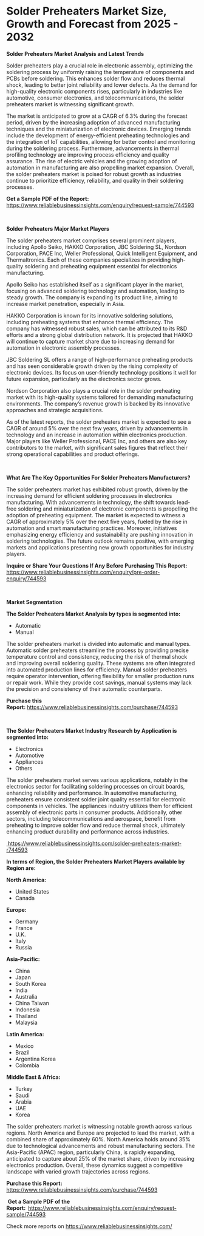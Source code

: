 <p><h1>Solder Preheaters Market Size, Growth and Forecast from 2025 - 2032</h1></p><p><strong>Solder Preheaters Market Analysis and Latest Trends</strong></p>
<p><p>Solder preheaters play a crucial role in electronic assembly, optimizing the soldering process by uniformly raising the temperature of components and PCBs before soldering. This enhances solder flow and reduces thermal shock, leading to better joint reliability and lower defects. As the demand for high-quality electronic components rises, particularly in industries like automotive, consumer electronics, and telecommunications, the solder preheaters market is witnessing significant growth.</p><p>The market is anticipated to grow at a CAGR of 6.3% during the forecast period, driven by the increasing adoption of advanced manufacturing techniques and the miniaturization of electronic devices. Emerging trends include the development of energy-efficient preheating technologies and the integration of IoT capabilities, allowing for better control and monitoring during the soldering process. Furthermore, advancements in thermal profiling technology are improving process efficiency and quality assurance. The rise of electric vehicles and the growing adoption of automation in manufacturing are also propelling market expansion. Overall, the solder preheaters market is poised for robust growth as industries continue to prioritize efficiency, reliability, and quality in their soldering processes.</p></p>
<p><strong>Get a Sample PDF of the Report:&nbsp;</strong> <a href="https://www.reliablebusinessinsights.com/enquiry/request-sample/744593?utm_campaign=3582&utm_medium=2&utm_source=Github&utm_content=ia&utm_term=29032025&utm_id=solder-preheaters">https://www.reliablebusinessinsights.com/enquiry/request-sample/744593</a></p>
<p>&nbsp;</p>
<p><strong>Solder Preheaters Major Market Players</strong></p>
<p><p>The solder preheaters market comprises several prominent players, including Apollo Seiko, HAKKO Corporation, JBC Soldering SL, Nordson Corporation, PACE Inc, Weller Professional, Quick Intelligent Equipment, and Thermaltronics. Each of these companies specializes in providing high-quality soldering and preheating equipment essential for electronics manufacturing.</p><p>Apollo Seiko has established itself as a significant player in the market, focusing on advanced soldering technology and automation, leading to steady growth. The company is expanding its product line, aiming to increase market penetration, especially in Asia.</p><p>HAKKO Corporation is known for its innovative soldering solutions, including preheating systems that enhance thermal efficiency. The company has witnessed robust sales, which can be attributed to its R&D efforts and a strong global distribution network. It is projected that HAKKO will continue to capture market share due to increasing demand for automation in electronic assembly processes.</p><p>JBC Soldering SL offers a range of high-performance preheating products and has seen considerable growth driven by the rising complexity of electronic devices. Its focus on user-friendly technology positions it well for future expansion, particularly as the electronics sector grows.</p><p>Nordson Corporation also plays a crucial role in the solder preheating market with its high-quality systems tailored for demanding manufacturing environments. The company’s revenue growth is backed by its innovative approaches and strategic acquisitions.</p><p>As of the latest reports, the solder preheaters market is expected to see a CAGR of around 5% over the next few years, driven by advancements in technology and an increase in automation within electronics production. Major players like Weller Professional, PACE Inc, and others are also key contributors to the market, with significant sales figures that reflect their strong operational capabilities and product offerings.</p></p>
<p>&nbsp;</p>
<p><strong>What Are The Key Opportunities For Solder Preheaters Manufacturers?</strong></p>
<p><p>The solder preheaters market has exhibited robust growth, driven by the increasing demand for efficient soldering processes in electronics manufacturing. With advancements in technology, the shift towards lead-free soldering and miniaturization of electronic components is propelling the adoption of preheating equipment. The market is expected to witness a CAGR of approximately 5% over the next five years, fueled by the rise in automation and smart manufacturing practices. Moreover, initiatives emphasizing energy efficiency and sustainability are pushing innovation in soldering technologies. The future outlook remains positive, with emerging markets and applications presenting new growth opportunities for industry players.</p></p>
<p><strong>Inquire or Share Your Questions If Any Before Purchasing This Report:</strong> <a href="https://www.reliablebusinessinsights.com/enquiry/pre-order-enquiry/744593?utm_campaign=3582&utm_medium=2&utm_source=Github&utm_content=ia&utm_term=29032025&utm_id=solder-preheaters">https://www.reliablebusinessinsights.com/enquiry/pre-order-enquiry/744593</a></p>
<p>&nbsp;</p>
<p><strong>Market Segmentation</strong></p>
<p><strong>The Solder Preheaters Market Analysis by types is segmented into:</strong></p>
<p><ul><li>Automatic</li><li>Manual</li></ul></p>
<p><p>The solder preheaters market is divided into automatic and manual types. Automatic solder preheaters streamline the process by providing precise temperature control and consistency, reducing the risk of thermal shock and improving overall soldering quality. These systems are often integrated into automated production lines for efficiency. Manual solder preheaters require operator intervention, offering flexibility for smaller production runs or repair work. While they provide cost savings, manual systems may lack the precision and consistency of their automatic counterparts.</p></p>
<p><strong>Purchase this Report:&nbsp;</strong><a href="https://www.reliablebusinessinsights.com/purchase/744593?utm_campaign=3582&utm_medium=2&utm_source=Github&utm_content=ia&utm_term=29032025&utm_id=solder-preheaters">https://www.reliablebusinessinsights.com/purchase/744593</a></p>
<p>&nbsp;</p>
<p><strong>The Solder Preheaters Market Industry Research by Application is segmented into:</strong></p>
<p><ul><li>Electronics</li><li>Automotive</li><li>Appliances</li><li>Others</li></ul></p>
<p><p>The solder preheaters market serves various applications, notably in the electronics sector for facilitating soldering processes on circuit boards, enhancing reliability and performance. In automotive manufacturing, preheaters ensure consistent solder joint quality essential for electronic components in vehicles. The appliances industry utilizes them for efficient assembly of electronic parts in consumer products. Additionally, other sectors, including telecommunications and aerospace, benefit from preheating to improve solder flow and reduce thermal shock, ultimately enhancing product durability and performance across industries.</p></p>
<p><a href="https://www.reliablebusinessinsights.com/solder-preheaters-market-r744593?utm_campaign=3582&utm_medium=2&utm_source=Github&utm_content=ia&utm_term=29032025&utm_id=solder-preheaters">&nbsp;https://www.reliablebusinessinsights.com/solder-preheaters-market-r744593</a></p>
<p><strong>In terms of Region, the Solder Preheaters Market Players available by Region are:</strong></p>
<p>
    <p> <strong> North America: </strong>
        <ul>
            <li>United States</li>
            <li>Canada</li>
        </ul>
        </p> 
    <p> <strong> Europe: </strong>
        <ul>
            <li>Germany</li>
            <li>France</li>
            <li>U.K.</li>
            <li>Italy</li>
            <li>Russia</li>
        </ul>
        </p> 
    <p> <strong> Asia-Pacific: </strong>
        <ul>
            <li>China</li>
            <li>Japan</li>
            <li>South Korea</li>
            <li>India</li>
            <li>Australia</li>
            <li>China Taiwan</li>
            <li>Indonesia</li>
            <li>Thailand</li>
            <li>Malaysia</li>
        </ul>
        </p> 
    <p> <strong> Latin America: </strong>
        <ul>
            <li>Mexico</li>
            <li>Brazil</li>
            <li>Argentina Korea</li>
            <li>Colombia</li>
        </ul>
        </p> 
    <p> <strong> Middle East & Africa: </strong>
        <ul>
            <li>Turkey</li>
            <li>Saudi</li>
            <li>Arabia</li>
            <li>UAE</li>
            <li>Korea</li>
        </ul>
    </p>
    </p>
<p><p>The solder preheaters market is witnessing notable growth across various regions. North America and Europe are projected to lead the market, with a combined share of approximately 60%. North America holds around 35% due to technological advancements and robust manufacturing sectors. The Asia-Pacific (APAC) region, particularly China, is rapidly expanding, anticipated to capture about 25% of the market share, driven by increasing electronics production. Overall, these dynamics suggest a competitive landscape with varied growth trajectories across regions.</p></p>
<p><strong>Purchase this Report: </strong><a href="https://www.reliablebusinessinsights.com/purchase/744593?utm_campaign=3582&utm_medium=2&utm_source=Github&utm_content=ia&utm_term=29032025&utm_id=solder-preheaters">https://www.reliablebusinessinsights.com/purchase/744593</a></p>
<p>&nbsp;<strong>Get a Sample PDF of the Report:&nbsp;&nbsp;</strong><a href="https://www.reliablebusinessinsights.com/enquiry/request-sample/744593?utm_campaign=3582&utm_medium=2&utm_source=Github&utm_content=ia&utm_term=29032025&utm_id=solder-preheaters">https://www.reliablebusinessinsights.com/enquiry/request-sample/744593</a></p>
<p><strong></strong></p>
<p>Check more reports on <a href="https://www.reliablebusinessinsights.com/?utm_campaign=3582&utm_medium=2&utm_source=Github&utm_content=ia&utm_term=29032025&utm_id=solder-preheaters">https://www.reliablebusinessinsights.com/</a></p>